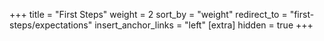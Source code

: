 +++
title = "First Steps"
weight = 2
sort_by = "weight"
redirect_to = "first-steps/expectations"
insert_anchor_links = "left"
[extra]
hidden = true
+++
